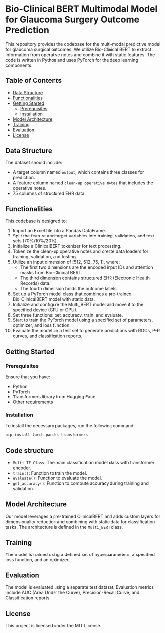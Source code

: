 # Bio-Clinical BERT Multimodal Model for Glaucoma Surgery Outcome Prediction

This repository provides the codebase for the multi-modal predictive model for glaucoma surgical outcomes. We utilize Bio-Clinical BERT to extract information from operative notes and combine it with static features. The code is written in Python and uses PyTorch for the deep learning components.

## Table of Contents
- [Data Structure](#data-structure)
- [Functionalities](#functionalities)
- [Getting Started](#getting-started)
  - [Prerequisites](#prerequisites)
  - [Installation](#installation)
- [Model Architecture](#model-architecture)
- [Training](#training)
- [Evaluation](#evaluation)
- [License](#license)

## Data Structure

The dataset should include:

- A target column named `output`, which contains three classes for prediction.
- A feature column named `clean-up operative notes` that includes the operative notes.
- 75 columns of structured EHR data.

## Functionalities

This codebase is designed to:

1. Import an Excel file into a Pandas DataFrame.
2. Split the feature and target variables into training, validation, and test sets (70%/10%/20%).
3. Initialize a ClinicalBERT tokenizer for text processing.
4. Tokenize the clean-up operative notes and create data loaders for training, validation, and testing.
5. Utilize an input dimension of [512, 512, 75, 1], where:
   - The first two dimensions are the encoded input IDs and attention masks from Bio-Clinical BERT.
   - The third dimension contains structured EHR (Electronic Health Records) data.
   - The fourth dimension holds the outcome labels.
6. Set up a PyTorch model class that combines a pre-trained Bio_ClinicalBERT model with static data.
7. Initialize and configure the Multi_BERT model and move it to the specified device (CPU or GPU).
8. Set three functions: get_accuracy, train, and evaluate.
9. Start to train the PyTorch model using a specified set of parameters, optimizer, and loss function.
10. Evaluate the model on a test set to generate predictions with ROCs, P-R curves, and classification reports.

## Getting Started

### Prerequisites

Ensure that you have:
- Python 
- PyTorch
- Transformers library from Hugging Face
- Other requirements 

### Installation

To install the necessary packages, run the following command:

```bash
pip install torch pandas transformers
```
## Code structure
- `Multi_TF_Class`: The main classification model class with transformer encoder.
- `train()`: Function to train the model.
- `evaluate()`: Function to evaluate the model.
- `get_accuracy()`: Function to compute accuracy during training and validation.
  
## Model Architecture

Our model leverages a pre-trained ClinicalBERT and adds custom layers for dimensionality reduction and combining with static data for classification tasks. The architecture is defined in the `Multi_BERT` class.

## Training

The model is trained using a defined set of hyperparameters, a specified loss function, and an optimizer. 

## Evaluation
The model is evaluated using a separate test dataset. Evaluation metrics include AUC (Area Under the Curve), Precision-Recall Curve, and Classification reports.

## License
This project is licensed under the MIT License.
